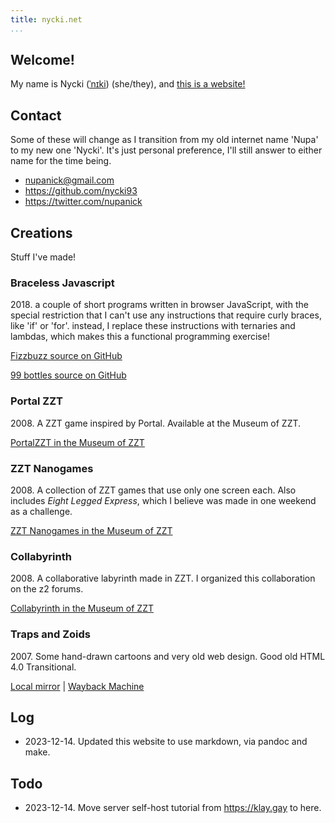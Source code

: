 ```yaml
---
title: nycki.net
...
```


## Welcome!

My name is Nycki ([ˈnɪki](http://ipa-reader.xyz/?text=%CB%88n%C9%AAki)) (she/they), and [this is a website!](http://hrwiki.org/wiki/First_Time_Here%3F)

## Contact

Some of these will change as I transition from my old internet name 'Nupa' to my new one 'Nycki'. It's just personal preference, I'll still answer to either name for the time being.

- <nupanick@gmail.com>
- <https://github.com/nycki93>
- <https://twitter.com/nupanick>

## Creations

Stuff I've made!

### Braceless Javascript
2018\. a couple of short programs written in browser JavaScript, with the special restriction that I can't use any instructions that require curly braces, like 'if' or 'for'. instead, I replace these instructions with ternaries and lambdas, which makes this a functional programming exercise!

[Fizzbuzz source on GitHub](https://github.com/nycki93/braceless-javascript/blob/master/fizzbuzz.html)

[99 bottles source on GitHub](https://github.com/nycki93/braceless-javascript/blob/master/bottles.html)

### Portal ZZT

2008\. A ZZT game inspired by Portal. Available at the Museum of ZZT.

[PortalZZT in the Museum of ZZT](https://museumofzzt.com/file/p/PortalZZT_v0_5.zip)

### ZZT Nanogames

2008\. A collection of ZZT games that use only one screen each. Also includes _Eight Legged Express_, which I believe was made in one weekend as a challenge.

[ZZT Nanogames in the Museum of ZZT](https://museumofzzt.com/file/n/nanopack01.zip)

### Collabyrinth

2008\. A collaborative labyrinth made in ZZT. I organized this collaboration on the z2 forums.

[Collabyrinth in the Museum of ZZT](https://museumofzzt.com/file/c/clbrnth1.zip)

### Traps and Zoids

2007\. Some hand-drawn cartoons and very old web design. Good old HTML 4.0 Transitional.

[Local mirror](/2007) | [Wayback Machine](https://web.archive.org/web/20071101001849/http://nick.lamicela.org/)

## Log

- 2023-12-14. Updated this website to use markdown, via pandoc and make.

## Todo

- 2023-12-14. Move server self-host tutorial from <https://klay.gay> to here.
